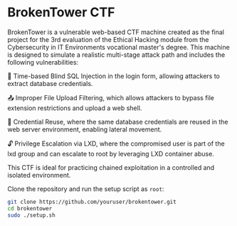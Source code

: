 # BrokenTower CTF
BrokenTower is a vulnerable web-based CTF machine created as the final project for the 3rd evaluation of the Ethical Hacking module from the Cybersecurity in IT Environments vocational master's degree. This machine is designed to simulate a realistic multi-stage attack path and includes the following vulnerabilities:

🩻 Time-based Blind SQL Injection in the login form, allowing attackers to extract database credentials.

📤 Improper File Upload Filtering, which allows attackers to bypass file extension restrictions and upload a web shell.

🔁 Credential Reuse, where the same database credentials are reused in the web server environment, enabling lateral movement.

🔓 Privilege Escalation via LXD, where the compromised user is part of the lxd group and can escalate to root by leveraging LXD container abuse.

This CTF is ideal for practicing chained exploitation in a controlled and isolated environment.

Clone the repository and run the setup script as `root`:
``` bash
git clone https://github.com/youruser/brokentower.git
cd brokentower
sudo ./setup.sh
